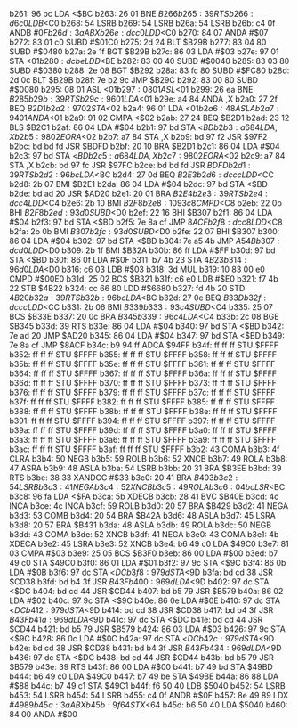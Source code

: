 b261: 96 bc        LDA    <$BC
b263: 26 01        BNE    $B266
b265: 39           RTS
b266: d6 c0        LDB    <$C0
b268: 54           LSRB
b269: 54           LSRB
b26a: 54           LSRB
b26b: c4 0f        ANDB   #$0F
b26d: 3a           ABX
b26e: dc c0        LDD    <$C0
b270: 84 07        ANDA   #$07
b272: 83 01 c0     SUBD   #$01C0
b275: 2d 24        BLT    $B29B
b277: 83 04 80     SUBD   #$0480
b27a: 2e 1f        BGT    $B29B
b27c: 86 03        LDA    #$03
b27e: 97 01        STA    <$01
b280: dc be        LDD    <$BE
b282: 83 00 40     SUBD   #$0040
b285: 83 03 80     SUBD   #$0380
b288: 2e 08        BGT    $B292
b28a: 83 fc 80     SUBD   #$FC80
b28d: 2d 0c        BLT    $B29B
b28f: 7e b2 9c     JMP    $B29C
b292: 83 00 80     SUBD   #$0080
b295: 08 01        ASL    <$01
b297: 08 01        ASL    <$01
b299: 26 ea        BNE    $B285
b29b: 39           RTS
b29c: 96 01        LDA    <$01
b29e: a4 84        ANDA   ,X
b2a0: 27 2f        BEQ    $B2D1
b2a2: 97 02        STA    <$02
b2a4: 96 01        LDA    <$01
b2a6: 48           ASLA
b2a7: 94 01        ANDA   <$01
b2a9: 91 02        CMPA   <$02
b2ab: 27 24        BEQ    $B2D1
b2ad: 23 12        BLS    $B2C1
b2af: 86 04        LDA    #$04
b2b1: 97 bd        STA    <$BD
b2b3: a6 84        LDA    ,X
b2b5: 98 02        EORA   <$02
b2b7: a7 84        STA    ,X
b2b9: bd 97 f2     JSR    $97F2
b2bc: bd bd fd     JSR    $BDFD
b2bf: 20 10        BRA    $B2D1
b2c1: 86 04        LDA    #$04
b2c3: 97 bd        STA    <$BD
b2c5: a6 84        LDA    ,X
b2c7: 98 02        EORA   <$02
b2c9: a7 84        STA    ,X
b2cb: bd 97 fc     JSR    $97FC
b2ce: bd bd fd     JSR    $BDFD
b2d1: 39           RTS
b2d2: 96 bc        LDA    <$BC
b2d4: 27 0d        BEQ    $B2E3
b2d6: dc cc        LDD    <$CC
b2d8: 2b 07        BMI    $B2E1
b2da: 86 04        LDA    #$04
b2dc: 97 bd        STA    <$BD
b2de: bd ad 20     JSR    $AD20
b2e1: 20 01        BRA    $B2E4
b2e3: 39           RTS
b2e4: dc c4        LDD    <$C4
b2e6: 2b 10        BMI    $B2F8
b2e8: 10 93 c8     CMPD   <$C8
b2eb: 22 0b        BHI    $B2F8
b2ed: 93 d0        SUBD   <$D0
b2ef: 22 16        BHI    $B307
b2f1: 86 04        LDA    #$04
b2f3: 97 bd        STA    <$BD
b2f5: 7e 8a cf     JMP    $8ACF
b2f8: dc c8        LDD    <$C8
b2fa: 2b 0b        BMI    $B307
b2fc: 93 d0        SUBD   <$D0
b2fe: 22 07        BHI    $B307
b300: 86 04        LDA    #$04
b302: 97 bd        STA    <$BD
b304: 7e a5 4b     JMP    $A54B
b307: dc d0        LDD    <$D0
b309: 2b 1f        BMI    $B32A
b30b: 86 ff        LDA    #$FF
b30d: 97 bd        STA    <$BD
b30f: 86 0f        LDA    #$0F
b311: b7 4b 23     STA    $4B23
b314: 96 d0        LDA    <$D0
b316: c6 03        LDB    #$03
b318: 3d           MUL
b319: 10 83 00 e0  CMPD   #$00E0
b31d: 25 02        BCS    $B321
b31f: c6 e0        LDB    #$E0
b321: f7 4b 22     STB    $4B22
b324: cc 66 80     LDD    #$6680
b327: fd 4b 20     STD    $4B20
b32a: 39           RTS
b32b: 96 bc        LDA    <$BC
b32d: 27 0e        BEQ    $B33D
b32f: dc cc        LDD    <$CC
b331: 2b 06        BMI    $B339
b333: 93 c4        SUBD   <$C4
b335: 25 07        BCS    $B33E
b337: 20 0c        BRA    $B345
b339: 96 c4        LDA    <$C4
b33b: 2c 08        BGE    $B345
b33d: 39           RTS
b33e: 86 04        LDA    #$04
b340: 97 bd        STA    <$BD
b342: 7e ad 20     JMP    $AD20
b345: 86 04        LDA    #$04
b347: 97 bd        STA    <$BD
b349: 7e 8a cf     JMP    $8ACF
b34c: b9 94 ff     ADCA   $94FF
b34f: ff ff ff     STU    $FFFF
b352: ff ff ff     STU    $FFFF
b355: ff ff ff     STU    $FFFF
b358: ff ff ff     STU    $FFFF
b35b: ff ff ff     STU    $FFFF
b35e: ff ff ff     STU    $FFFF
b361: ff ff ff     STU    $FFFF
b364: ff ff ff     STU    $FFFF
b367: ff ff ff     STU    $FFFF
b36a: ff ff ff     STU    $FFFF
b36d: ff ff ff     STU    $FFFF
b370: ff ff ff     STU    $FFFF
b373: ff ff ff     STU    $FFFF
b376: ff ff ff     STU    $FFFF
b379: ff ff ff     STU    $FFFF
b37c: ff ff ff     STU    $FFFF
b37f: ff ff ff     STU    $FFFF
b382: ff ff ff     STU    $FFFF
b385: ff ff ff     STU    $FFFF
b388: ff ff ff     STU    $FFFF
b38b: ff ff ff     STU    $FFFF
b38e: ff ff ff     STU    $FFFF
b391: ff ff ff     STU    $FFFF
b394: ff ff ff     STU    $FFFF
b397: ff ff ff     STU    $FFFF
b39a: ff ff ff     STU    $FFFF
b39d: ff ff ff     STU    $FFFF
b3a0: ff ff ff     STU    $FFFF
b3a3: ff ff ff     STU    $FFFF
b3a6: ff ff ff     STU    $FFFF
b3a9: ff ff ff     STU    $FFFF
b3ac: ff ff ff     STU    $FFFF
b3af: ff ff ff     STU    $FFFF
b3b2: 43           COMA
b3b3: 4f           CLRA
b3b4: 50           NEGB
b3b5: 59           ROLB
b3b6: 52           XNCB
b3b7: 49           ROLA
b3b8: 47           ASRA
b3b9: 48           ASLA
b3ba: 54           LSRB
b3bb: 20 31        BRA    $B3EE
b3bd: 39           RTS
b3be: 38 33        XANDCC #$33
b3c0: 20 41        BRA    $B403
b3c2: 54           LSRB
b3c3: 41           NEGA
b3c4: 52           XNCB
b3c5: 49           ROLA
b3c6: 04 bc        LSR    <$BC
b3c8: 96 fa        LDA    <$FA
b3ca: 5b           XDECB
b3cb: 28 41        BVC    $B40E
b3cd: 4c           INCA
b3ce: 4c           INCA
b3cf: 59           ROLB
b3d0: 20 57        BRA    $B429
b3d2: 41           NEGA
b3d3: 53           COMB
b3d4: 20 54        BRA    $B42A
b3d6: 48           ASLA
b3d7: 45           LSRA
b3d8: 20 57        BRA    $B431
b3da: 48           ASLA
b3db: 49           ROLA
b3dc: 50           NEGB
b3dd: 43           COMA
b3de: 52           XNCB
b3df: 41           NEGA
b3e0: 43           COMA
b3e1: 4b           XDECA
b3e2: 45           LSRA
b3e3: 52           XNCB
b3e4: b6 49 c0     LDA    $49C0
b3e7: 81 03        CMPA   #$03
b3e9: 25 05        BCS    $B3F0
b3eb: 86 00        LDA    #$00
b3ed: b7 49 c0     STA    $49C0
b3f0: 86 01        LDA    #$01
b3f2: 97 9c        STA    <$9C
b3f4: 86 0b        LDA    #$0B
b3f6: 97 dc        STA    <$DC
b3f8: 97 9d        STA    <$9D
b3fa: bd cd 38     JSR    $CD38
b3fd: bd b4 3f     JSR    $B43F
b400: 96 9d        LDA    <$9D
b402: 97 dc        STA    <$DC
b404: bd cd 44     JSR    $CD44
b407: bd b5 79     JSR    $B579
b40a: 86 02        LDA    #$02
b40c: 97 9c        STA    <$9C
b40e: 86 0e        LDA    #$0E
b410: 97 dc        STA    <$DC
b412: 97 9d        STA    <$9D
b414: bd cd 38     JSR    $CD38
b417: bd b4 3f     JSR    $B43F
b41a: 96 9d        LDA    <$9D
b41c: 97 dc        STA    <$DC
b41e: bd cd 44     JSR    $CD44
b421: bd b5 79     JSR    $B579
b424: 86 03        LDA    #$03
b426: 97 9c        STA    <$9C
b428: 86 0c        LDA    #$0C
b42a: 97 dc        STA    <$DC
b42c: 97 9d        STA    <$9D
b42e: bd cd 38     JSR    $CD38
b431: bd b4 3f     JSR    $B43F
b434: 96 9d        LDA    <$9D
b436: 97 dc        STA    <$DC
b438: bd cd 44     JSR    $CD44
b43b: bd b5 79     JSR    $B579
b43e: 39           RTS
b43f: 86 00        LDA    #$00
b441: b7 49 bd     STA    $49BD
b444: b6 49 c0     LDA    $49C0
b447: b7 49 be     STA    $49BE
b44a: 86 88        LDA    #$88
b44c: b7 49 c1     STA    $49C1
b44f: f6 50 40     LDB    $5040
b452: 54           LSRB
b453: 54           LSRB
b454: 54           LSRB
b455: c4 0f        ANDB   #$0F
b457: 8e 49 89     LDX    #$4989
b45a: 3a           ABX
b45b: 9f 64        STX    <$64
b45d: b6 50 40     LDA    $5040
b460: 84 00        ANDA   #$00
